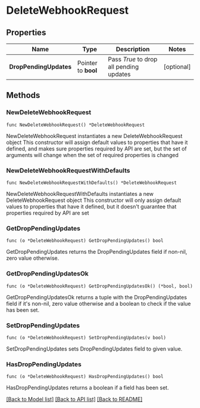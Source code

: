 # DeleteWebhookRequest

## Properties

Name | Type | Description | Notes
------------ | ------------- | ------------- | -------------
**DropPendingUpdates** | Pointer to **bool** | Pass *True* to drop all pending updates | [optional] 

## Methods

### NewDeleteWebhookRequest

`func NewDeleteWebhookRequest() *DeleteWebhookRequest`

NewDeleteWebhookRequest instantiates a new DeleteWebhookRequest object
This constructor will assign default values to properties that have it defined,
and makes sure properties required by API are set, but the set of arguments
will change when the set of required properties is changed

### NewDeleteWebhookRequestWithDefaults

`func NewDeleteWebhookRequestWithDefaults() *DeleteWebhookRequest`

NewDeleteWebhookRequestWithDefaults instantiates a new DeleteWebhookRequest object
This constructor will only assign default values to properties that have it defined,
but it doesn't guarantee that properties required by API are set

### GetDropPendingUpdates

`func (o *DeleteWebhookRequest) GetDropPendingUpdates() bool`

GetDropPendingUpdates returns the DropPendingUpdates field if non-nil, zero value otherwise.

### GetDropPendingUpdatesOk

`func (o *DeleteWebhookRequest) GetDropPendingUpdatesOk() (*bool, bool)`

GetDropPendingUpdatesOk returns a tuple with the DropPendingUpdates field if it's non-nil, zero value otherwise
and a boolean to check if the value has been set.

### SetDropPendingUpdates

`func (o *DeleteWebhookRequest) SetDropPendingUpdates(v bool)`

SetDropPendingUpdates sets DropPendingUpdates field to given value.

### HasDropPendingUpdates

`func (o *DeleteWebhookRequest) HasDropPendingUpdates() bool`

HasDropPendingUpdates returns a boolean if a field has been set.


[[Back to Model list]](../README.md#documentation-for-models) [[Back to API list]](../README.md#documentation-for-api-endpoints) [[Back to README]](../README.md)


